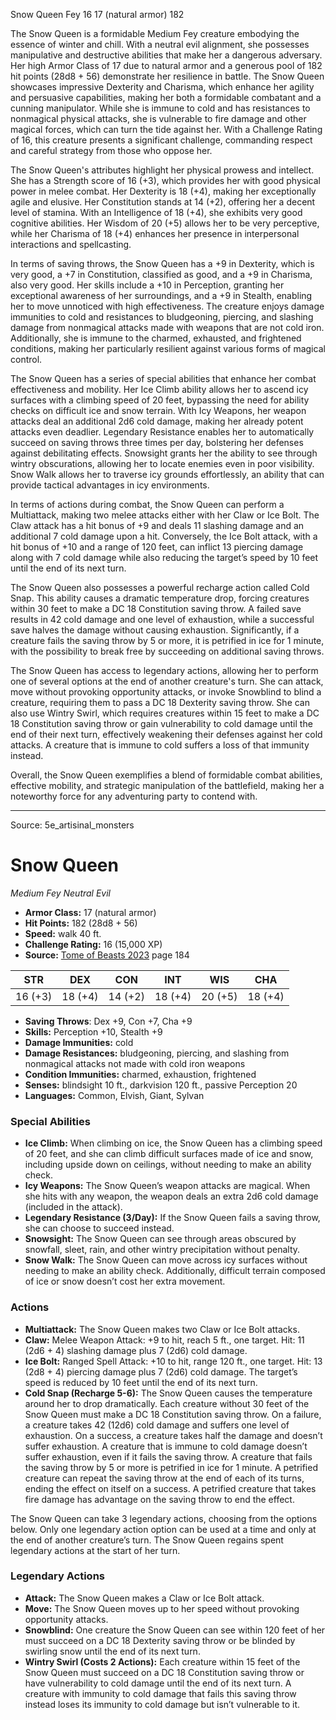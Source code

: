 <MonsterName/>Snow Queen</MonsterName>
<CreatureType/>Fey</CreatureType>
<CR/>16</CR>
<AC/>17 (natural armor)</AC>
<HP/>182</HP>
<summary>The Snow Queen is a formidable Medium Fey creature embodying the essence of winter and chill. With a neutral evil alignment, she possesses manipulative and destructive abilities that make her a dangerous adversary. Her high Armor Class of 17 due to natural armor and a generous pool of 182 hit points (28d8 + 56) demonstrate her resilience in battle. The Snow Queen showcases impressive Dexterity and Charisma, which enhance her agility and persuasive capabilities, making her both a formidable combatant and a cunning manipulator. While she is immune to cold and has resistances to nonmagical physical attacks, she is vulnerable to fire damage and other magical forces, which can turn the tide against her. With a Challenge Rating of 16, this creature presents a significant challenge, commanding respect and careful strategy from those who oppose her.</summary>

<detail>

The Snow Queen's attributes highlight her physical prowess and intellect. She has a Strength score of 16 (+3), which provides her with good physical power in melee combat. Her Dexterity is 18 (+4), making her exceptionally agile and elusive. Her Constitution stands at 14 (+2), offering her a decent level of stamina. With an Intelligence of 18 (+4), she exhibits very good cognitive abilities. Her Wisdom of 20 (+5) allows her to be very perceptive, while her Charisma of 18 (+4) enhances her presence in interpersonal interactions and spellcasting.

In terms of saving throws, the Snow Queen has a +9 in Dexterity, which is very good, a +7 in Constitution, classified as good, and a +9 in Charisma, also very good. Her skills include a +10 in Perception, granting her exceptional awareness of her surroundings, and a +9 in Stealth, enabling her to move unnoticed with high effectiveness. The creature enjoys damage immunities to cold and resistances to bludgeoning, piercing, and slashing damage from nonmagical attacks made with weapons that are not cold iron. Additionally, she is immune to the charmed, exhausted, and frightened conditions, making her particularly resilient against various forms of magical control.

The Snow Queen has a series of special abilities that enhance her combat effectiveness and mobility. Her Ice Climb ability allows her to ascend icy surfaces with a climbing speed of 20 feet, bypassing the need for ability checks on difficult ice and snow terrain. With Icy Weapons, her weapon attacks deal an additional 2d6 cold damage, making her already potent attacks even deadlier. Legendary Resistance enables her to automatically succeed on saving throws three times per day, bolstering her defenses against debilitating effects. Snowsight grants her the ability to see through wintry obscurations, allowing her to locate enemies even in poor visibility. Snow Walk allows her to traverse icy grounds effortlessly, an ability that can provide tactical advantages in icy environments.

In terms of actions during combat, the Snow Queen can perform a Multiattack, making two melee attacks either with her Claw or Ice Bolt. The Claw attack has a hit bonus of +9 and deals 11 slashing damage and an additional 7 cold damage upon a hit. Conversely, the Ice Bolt attack, with a hit bonus of +10 and a range of 120 feet, can inflict 13 piercing damage along with 7 cold damage while also reducing the target’s speed by 10 feet until the end of its next turn.

The Snow Queen also possesses a powerful recharge action called Cold Snap. This ability causes a dramatic temperature drop, forcing creatures within 30 feet to make a DC 18 Constitution saving throw. A failed save results in 42 cold damage and one level of exhaustion, while a successful save halves the damage without causing exhaustion. Significantly, if a creature fails the saving throw by 5 or more, it is petrified in ice for 1 minute, with the possibility to break free by succeeding on additional saving throws.

The Snow Queen has access to legendary actions, allowing her to perform one of several options at the end of another creature's turn. She can attack, move without provoking opportunity attacks, or invoke Snowblind to blind a creature, requiring them to pass a DC 18 Dexterity saving throw. She can also use Wintry Swirl, which requires creatures within 15 feet to make a DC 18 Constitution saving throw or gain vulnerability to cold damage until the end of their next turn, effectively weakening their defenses against her cold attacks. A creature that is immune to cold suffers a loss of that immunity instead.

Overall, the Snow Queen exemplifies a blend of formidable combat abilities, effective mobility, and strategic manipulation of the battlefield, making her a noteworthy force for any adventuring party to contend with.</detail>



---

Source: 5e_artisinal_monsters

# Snow Queen

*Medium* *Fey* *Neutral Evil*

- **Armor Class:** 17 (natural armor)
- **Hit Points:** 182 (28d8 + 56)
- **Speed:** walk 40 ft.
- **Challenge Rating:** 16 (15,000 XP)
- **Source:** [Tome of Beasts 2023](https://koboldpress.com/kpstore/product/tome-of-beasts-1-2023-edition/) page 184

| STR | DEX | CON | INT | WIS | CHA |
| --- | --- | --- | --- | --- | --- |
| 16 (+3) | 18 (+4) | 14 (+2) | 18 (+4) | 20 (+5) | 18 (+4) |

- **Saving Throws**: Dex +9, Con +7, Cha +9
- **Skills:** Perception +10, Stealth +9
- **Damage Immunities:** cold
- **Damage Resistances:** bludgeoning, piercing, and slashing from nonmagical attacks not made with cold iron weapons
- **Condition Immunities:** charmed, exhaustion, frightened
- **Senses:** blindsight 10 ft., darkvision 120 ft., passive Perception 20
- **Languages:** Common, Elvish, Giant, Sylvan

### Special Abilities

- **Ice Climb:** When climbing on ice, the Snow Queen has a climbing speed of 20 feet, and she can climb difficult surfaces made of ice and snow, including upside down on ceilings, without needing to make an ability check.
- **Icy Weapons:** The Snow Queen’s weapon attacks are magical. When she hits with any weapon, the weapon deals an extra 2d6 cold damage (included in the attack).
- **Legendary Resistance (3/Day):** If the Snow Queen fails a saving throw, she can choose to succeed instead.
- **Snowsight:** The Snow Queen can see through areas obscured by snowfall, sleet, rain, and other wintry precipitation without penalty.
- **Snow Walk:** The Snow Queen can move across icy surfaces without needing to make an ability check. Additionally, difficult terrain composed of ice or snow doesn’t cost her extra movement.

### Actions

- **Multiattack:** The Snow Queen makes two Claw or Ice Bolt attacks.
- **Claw:** Melee Weapon Attack: +9 to hit, reach 5 ft., one target. Hit: 11 (2d6 + 4) slashing damage plus 7 (2d6) cold damage.
- **Ice Bolt:** Ranged Spell Attack: +10 to hit, range 120 ft., one target. Hit: 13 (2d8 + 4) piercing damage plus 7 (2d6) cold damage. The target’s speed is reduced by 10 feet until the end of its next turn.
- **Cold Snap (Recharge 5-6):** The Snow Queen causes the temperature around her to drop dramatically. Each creature without 30 feet of the Snow Queen must make a DC 18 Constitution saving throw. On a failure, a creature takes 42 (12d6) cold damage and suffers one level of exhaustion. On a success, a creature takes half the damage and doesn’t suffer exhaustion. A creature that is immune to cold damage doesn’t suffer exhaustion, even if it fails the saving throw. A creature that fails the saving throw by 5 or more is petrified in ice for 1 minute. A petrified creature can repeat the saving throw at the end of each of its turns, ending the effect on itself on a success. A petrified creature that takes fire damage has advantage on the saving throw to end the effect.

The Snow Queen can take 3 legendary actions, choosing from the options below. Only one legendary action option can be used at a time and only at the end of another creature’s turn. The Snow Queen regains spent legendary actions at the start of her turn.

### Legendary Actions

- **Attack:** The Snow Queen makes a Claw or Ice Bolt attack.
- **Move:** The Snow Queen moves up to her speed without provoking opportunity attacks.
- **Snowblind:** One creature the Snow Queen can see within 120 feet of her must succeed on a DC 18 Dexterity saving throw or be blinded by swirling snow until the end of its next turn.
- **Wintry Swirl (Costs 2 Actions):** Each creature within 15 feet of the Snow Queen must succeed on a DC 18 Constitution saving throw or have vulnerability to cold damage until the end of its next turn. A creature with immunity to cold damage that fails this saving throw instead loses its immunity to cold damage but isn’t vulnerable to it.


